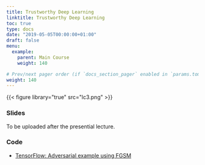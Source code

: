 ```yaml
---
title: Trustworthy Deep Learning
linktitle: Trustworthy Deep Learning
toc: true
type: docs
date: "2019-05-05T00:00:00+01:00"
draft: false
menu:
  example:
    parent: Main Course
    weight: 140

# Prev/next pager order (if `docs_section_pager` enabled in `params.toml`)
weight: 140
---
```


{{< figure library="true" src="lc3.png" >}}

### Slides

To be uploaded after the presential lecture.

### Code

* [TensorFlow: Adversarial example using FGSM](https://githubtocolab.com/dlmacedo/starter-academic/blob/master/content/courses/deeplearning/notebooks/tensorflow/adversarial_fgsm.ipynb)
